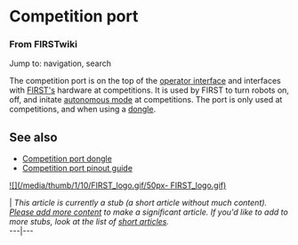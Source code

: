 # Competition port

### From FIRSTwiki

Jump to: navigation, search

The competition port is on the top of the [operator
interface](/index.php/Operator_interface "Operator interface" ) and interfaces
with [FIRST's](/index.php/FIRST "FIRST" ) hardware at competitions. It is used
by FIRST to turn robots on, off, and initate [autonomous
mode](/index.php/Autonomous_mode "Autonomous mode" ) at competitions. The port
is only used at competitions, and when using a
[dongle](/index.php/Competition_port_dongle "Competition port dongle" ).


## See also

  * [Competition port dongle](/index.php/Competition_port_dongle "Competition port dongle" )
  * [Competition port pinout guide](http://www.innovationfirst.com/FIRSTRobotics/pdfs/Competition_Port_Pinout_Guide.PDF "http://www.innovationfirst.com/FIRSTRobotics/pdfs/Competition_Port_Pinout_Guide.PDF" )

[![](/media/thumb/1/10/FIRST_logo.gif/50px-
FIRST_logo.gif)](/index.php/Image:FIRST_logo.gif "" )

|  _This article is currently a stub (a short article without much content).
[Please add more
content](http://www.firstwiki.net/index.php?title=Competition_port&action=edit
"http://www.firstwiki.net/index.php?title=Competition_port&action=edit" ) to
make a significant article. If you'd like to add to more stubs, look at the
list of [short articles](/index.php/Special:Shortpages "Special:Shortpages"
)._  
---|---  
  
